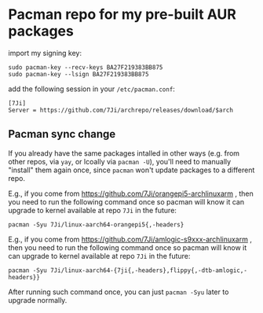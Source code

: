 # Pacman repo for my pre-built AUR packages


import my signing key:
```
sudo pacman-key --recv-keys BA27F219383BB875
sudo pacman-key --lsign BA27F219383BB875
```

add the following session in your `/etc/pacman.conf`:

```
[7Ji]
Server = https://github.com/7Ji/archrepo/releases/download/$arch
```

## Pacman sync change

If you already have the same packages intalled in other ways (e.g. from other repos, via `yay`, or lcoally via `pacman -U`), you'll need to manually "install" them again once, since `pacman` won't update packages to a different repo.

E.g., if you come from https://github.com/7Ji/orangepi5-archlinuxarm , then you need to run the following command once so pacman will know it can upgrade to kernel available at repo `7Ji` in the future:

```
pacman -Syu 7Ji/linux-aarch64-orangepi5{,-headers}
``````

E.g., if you come from https://github.com/7Ji/amlogic-s9xxx-archlinuxarm , then you need to run the following command once so pacman will know it can upgrade to kernel available at repo `7Ji` in the future:

```
pacman -Syu 7Ji/linux-aarch64-{7ji{,-headers},flippy{,-dtb-amlogic,-headers}}
``````

After running such command once, you can just `pacman -Syu` later to upgrade normally.
